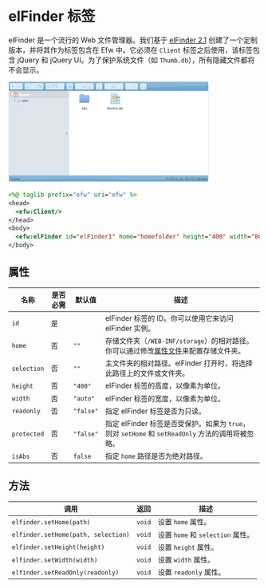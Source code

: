 # elFinder 标签

elFinder 是一个流行的 Web 文件管理器。我们基于 [elFinder 2.1](https://studio-42.github.io/elFinder/) 创建了一个定制版本，并将其作为标签包含在 Efw 中。它必须在 `Client` 标签之后使用，该标签包含 jQuery 和 jQuery UI。为了保护系统文件（如 `Thumb.db`），所有隐藏文件都将不会显示。

![elFinder 标签截图](../img/addition_tag_elfinder.png)

```jsp
<%@ taglib prefix="efw" uri="efw" %>
<head>
  <efw:Client/>
</head>
<body>
  <efw:elFinder id="elFinder1" home="homefolder" height="400" width="800" readonly="false" /> // 或 efw:elfinder, efw:Elfinder, efw:ELFINDER
</body>
```

## 属性

| 名称 | 是否必需 | 默认值 | 描述 |
|---|---|---|---|
| `id` | 是 |  | elFinder 标签的 ID。你可以使用它来访问 elFinder 实例。 |
| `home` | 否 | `""` | 存储文件夹（`/WEB-INF/storage`）的相对路径。你可以通过修改[属性文件](properties.web.md)来配置存储文件夹。 |
| `selection` | 否 | `""` | 主文件夹的相对路径。elFinder 打开时，将选择此路径上的文件或文件夹。 |
| `height` | 否 | `"400"` | elFinder 标签的高度，以像素为单位。 |
| `width` | 否 | `"auto"` | elFinder 标签的宽度，以像素为单位。 |
| `readonly` | 否 | `"false"` | 指定 elFinder 标签是否为只读。 |
| `protected` | 否 | `"false"` | 指定 elFinder 标签是否受保护。如果为 `true`，则对 `setHome` 和 `setReadOnly` 方法的调用将被忽略。 |
| `isAbs` | 否 | `false` | 指定 `home` 路径是否为绝对路径。 |

## 方法

| 调用 | 返回 | 描述 |
|---|---|---|
| `elfinder.setHome(path)` | `void` | 设置 `home` 属性。 |
| `elfinder.setHome(path, selection)` | `void` | 设置 `home` 和 `selection` 属性。 |
| `elfinder.setHeight(height)` | `void` | 设置 `height` 属性。 |
| `elfinder.setWidth(width)` | `void` | 设置 `width` 属性。 |
| `elfinder.setReadOnly(readonly)` | `void` | 设置 `readonly` 属性。 |